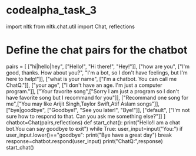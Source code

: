 # codealpha_task_3
import nltk
from nltk.chat.util import Chat, reflections

# Define the chat pairs for the chatbot
pairs = [
    ["hi|hello|hey", ["Hello!", "Hi there!", "Hey!"]],
    ["how are you", ["I'm good, thanks. How about you?", "I'm a bot, so I don't have feelings, but I'm here to help!"]],
    ["what is your name", ["I'm a chatbot. You can call me ChatQ."]],
    ["your age", ["I don't have an age. I'm just a computer program."]],
    ["Your favorite song",["Sorry I am just a program so I don't have favorite song but I recommand for you"]],
    ["Recommand one song for me",["You may like Arijit Singh,Taylor Swift,Atif Aslam songs"]],
    ["bye|goodbye", ["Goodbye!", "See you later!", "Bye!"]],
    ["default", ["I'm not sure how to respond to that. Can you ask me something else?"]]
]
chatbot=Chat(pairs,reflections)
def start_chat():
    print("Hello!I am a chat bot.You can say goodbye to exit")
    while True:
        user_input=input("You:")
        if user_input.lower()=="goodbye":
            print("Bye have a great day")
            break
        response=chatbot.respond(user_input)
        print("ChatQ:",response)
start_chat()
